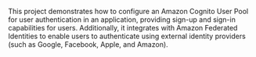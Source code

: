 This project demonstrates how to configure an Amazon Cognito User Pool for user authentication in an application, providing sign-up and sign-in capabilities for users. Additionally, 
it integrates with Amazon Federated Identities to enable users to authenticate using external identity providers (such as Google, Facebook, Apple, and Amazon).
